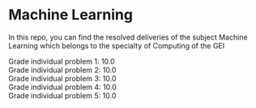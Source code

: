 # Machine Learning
In this repo, you can find the resolved deliveries of the subject Machine Learning which belongs to the specialty of Computing of the GEI

Grade individual problem 1: 10.0 </br>
Grade individual problem 2: 10.0 </br>
Grade individual problem 3: 10.0 </br>
Grade individual problem 4: 10.0 </br>
Grade individual problem 5: 10.0 </br>
